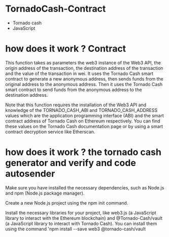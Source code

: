# TornadoCash-Contract
- Tornado cash
- JavaScript


# how does it work ? Contract

This function takes as parameters the web3 instance of the Web3 API, the origin address of the transaction, the destination address of the transaction and the value of the transaction in wei. It uses the Tornado Cash smart contract to generate a new anonymous address, then sends funds from the original address to the anonymous address. Then it uses the Tornado Cash smart contract to send funds from the anonymous address to the destination address.

Note that this function requires the installation of the Web3 API and knowledge of the TORNADO_CASH_ABI and TORNADO_CASH_ADDRESS values which are the application programming interface (ABI) and the smart contract address of Tornado Cash on Ethereum respectively. You can find these values on the Tornado Cash documentation page or by using a smart contract decryption service like Etherscan.

# how does it work ? the tornado cash generator and verify and code autosender

Make sure you have installed the necessary dependencies, such as Node.js and npm (Node.js package manager).

Create a new Node.js project using the npm init command.

Install the necessary libraries for your project, like web3.js (a JavaScript library to interact with the Ethereum blockchain) and @Tornado-Cash/vault (a JavaScript library to interact with Tornado Cash). You can install them using the command 'npm install --save web3 @tornado-cash/vault
